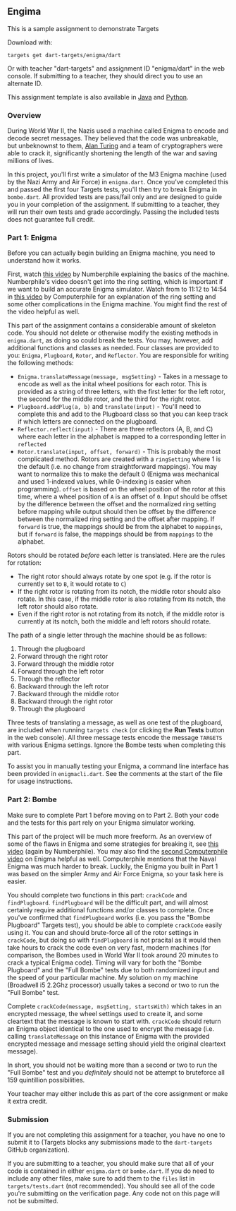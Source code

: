 ## Engima ##

This is a sample assignment to demonstrate Targets

Download with:

    targets get dart-targets/enigma/dart
    
Or with teacher "dart-targets" and assignment ID "enigma/dart" in the web console.
If submitting to a teacher, they should direct you to use an alternate ID.

This assignment template is also available in [Java](https://github.com/dart-targets/enigma/tree/master/targets-java) and [Python](https://github.com/dart-targets/enigma/tree/master/targets-python).

### Overview ###

During World War II, the Nazis used a machine called Enigma to encode and decode secret messages. They believed that the code was unbreakable, but unbeknownst to them, [Alan Turing](http://en.wikipedia.org/wiki/Alan_Turing) and a team of cryptographers were able to crack it, significantly shortening the length of the war and saving millions of lives.

In this project, you'll first write a simulator of the M3 Enigma machine (used by the Nazi Army and Air Force) in `enigma.dart`. Once you've completed this and passed the first four Targets tests, you'll then try to break Enigma in `bombe.dart`. All provided tests are pass/fail only and are designed to guide you in your completion of the assignment. If submitting to a teacher, they will run their own tests and grade accordingly. Passing the included tests does not guarantee full credit.

### Part 1: Enigma ###

Before you can actually begin building an Enigma machine, you need to understand how it works.

First, watch [this video](https://www.youtube.com/watch?v=G2_Q9FoD-oQ) by Numberphile explaining the basics of the machine. Numberphile's video doesn't get into the ring setting, which is important if we want to build an accurate Enigma simulator. Watch from to 11:12 to 14:54 in [this video](https://youtu.be/d2NWPG2gB_A?t=11m12s) by Computerphile for an explanation of the ring setting and some other complications in the Enigma machine. You might find the rest of the video helpful as well.

This part of the assignment contains a considerable amount of skeleton code. You should not delete or otherwise modify the existing methods in `enigma.dart`, as doing so could break the tests. You may, however, add additional functions and classes as needed. Four classes are provided to you: `Enigma`, `Plugboard`, `Rotor`, and `Reflector`. You are responsible for writing the following methods:

- `Enigma.translateMessage(message, msgSetting)` - Takes in a message to encode as well as the inital wheel positions for each rotor. This is provided as a string of three letters, with the first letter for the left rotor, the second for the middle rotor, and the third for the right rotor.
- `Plugboard.addPlug(a, b)` and `translate(input)` - You'll need to complete this and add to the Plugboard class so that you can keep track if which letters are connected on the plugboard.
- `Reflector.reflect(input)` - There are three reflectors (A, B, and C) where each letter in the alphabet is mapped to a corresponding letter in `reflected`
- `Rotor.translate(input, offset, forward)` - This is probably the most complicated method. Rotors are created with a `ringSetting` where 1 is the default (i.e. no change from straightforward mappings). You may want to normalize this to make the default 0 (Enigma was mechanical and used 1-indexed values, while 0-indexing is easier when programming). `offset` is based on the wheel position of the rotor at this time, where a wheel position of `A` is an offset of `0`. Input should be offset by the difference between the offset and the normalized ring setting before mapping while output should then be offset by the difference between the normalized ring setting and the offset after mapping. If `forward` is true, the mappings should be from the alphabet to `mappings`, but if `forward` is false, the mappings should be from `mappings` to the alphabet.

Rotors should be rotated *before* each letter is translated. Here are the rules for rotation:

- The right rotor should always rotate by one spot (e.g. if the rotor is currently set to `B`, it would rotate to `C`)
- If the right rotor is rotating from its notch, the middle rotor should also rotate. In this case, if the middle rotor is also rotating from its notch, the left rotor should also rotate.
- Even if the right rotor is not rotating from its notch, if the middle rotor is currently at its notch, both the middle and left rotors should rotate.

The path of a single letter through the machine should be as follows:

1. Through the plugboard
2. Forward through the right rotor
3. Forward through the middle rotor
4. Forward through the left rotor
5. Through the reflector
6. Backward through the left rotor
7. Backward through the middle rotor
8. Backward through the right rotor
9. Through the plugboard

Three tests of translating a message, as well as one test of the plugboard, are included when running `targets check` (or clicking the **Run Tests** button in the web console). All three message tests encode the message `TARGETS` with various Enigma settings. Ignore the Bombe tests when completing this part.

To assist you in manually testing your Enigma, a command line interface has been provided in `enigmacli.dart`. See the comments at the start of the file for usage instructions.

### Part 2: Bombe ###

Make sure to complete Part 1 before moving on to Part 2. Both your code and the tests for this part rely on your Enigma simulator working.

This part of the project will be much more freeform. As an overview of some of the flaws in Enigma and some strategies for breaking it, see [this video](https://www.youtube.com/watch?v=V4V2bpZlqx8) (again by Numberphile). You may also find the [second Computerphile video](https://www.youtube.com/watch?v=kj_7Jc1mS9k) on Enigma helpful as well. Computerphile mentions that the Naval Enigma was much harder to break. Luckily, the Enigma you built in Part 1 was based on the simpler Army and Air Force Enigma, so your task here is easier.

You should complete two functions in this part: `crackCode` and `findPlugboard`. `findPlugboard` will be the difficult part, and will almost certainly require additional functions and/or classes to complete. Once you've confirmed that `findPlugboard` works (i.e. you pass the "Bombe Plugboard" Targets test), you should be able to complete `crackCode` easily using it. You can and should brute-force all of the rotor settings in `crackCode`, but doing so with `findPlugboard` is not pracital as it would then take hours to crack the code even on very fast, modern machines (for comparison, the Bombes used in World War II took around 20 minutes to crack a typical Enigma code). Timing will vary for both the "Bombe Plugboard" and the "Full Bombe" tests due to both randomized input and the speed of your particular machine. My solution on my machine (Broadwell i5 2.2Ghz processor) usually takes a second or two to run the "Full Bombe" test. 

Complete `crackCode(message, msgSetting, startsWith)` which takes in an encrypted message, the wheel settings used to create it, and some cleartext that the message is known to start with. `crackCode` should return an Enigma object identical to the one used to encrypt the message (i.e. calling `translateMessage` on this instance of Enigma with the provided encrypted message and message setting should yield the original cleartext message).

In short, you should not be waiting more than a second or two to run the "Full Bombe" test and you *definitely* should not be attempt to bruteforce all 159 quintillion possibilities.

<!-- Not ready yet
If you're stuck on how to approach `findPlugboard`, you may find it helpful to work out some strategies by hand and then apply them to your code. I've developed a [puzzle generator](https://jackthakar.com/enigma/puzzle) based on my solutions to Part 1 that you may find useful (it also provides some strategies for solving by hand). -->

Your teacher may either include this as part of the core assignment or make it extra credit.

### Submission ###

If you are not completing this assignment for a teacher, you have no one to submit it to (Targets blocks any submissions made to the `dart-targets` GitHub organization).

If you are submitting to a teacher, you should make sure that all of your code is contained in either `enigma.dart` or `bombe.dart`. If you do need to include any other files, make sure to add them to the `files` list in `targets/tests.dart` (not recommended). You should see all of the code you're submitting on the verification page. Any code not on this page will not be submitted.


